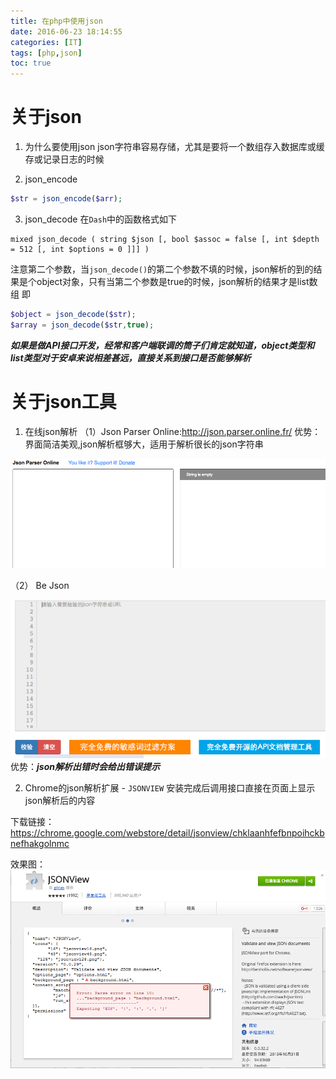 ```yaml
---
title: 在php中使用json
date: 2016-06-23 18:14:55
categories: [IT]
tags: [php,json]
toc: true
---
```




# 关于json
1. 为什么要使用json
json字符串容易存储，尤其是要将一个数组存入数据库或缓存或记录日志的时候

2. json_encode

``` php
$str = json_encode($arr);
```

3. json_decode
在`Dash`中的函数格式如下

```
mixed json_decode ( string $json [, bool $assoc = false [, int $depth = 512 [, int $options = 0 ]]] )
```

注意第二个参数，当`json_decode()`的第二个参数不填的时候，json解析的到的结果是个object对象，只有当第二个参数是true的时候，json解析的结果才是list数组
即

``` php
$object = json_decode($str);
$array = json_decode($str,true);
```

***如果是做API接口开发，经常和客户端联调的筒子们肯定就知道，object类型和list类型对于安卓来说相差甚远，直接关系到接口是否能够解析***


# 关于json工具

1. 在线json解析
（1）Json Parser Online:http://json.parser.online.fr/
  优势：界面简洁美观,json解析框够大，适用于解析很长的json字符串

  ![](how-to-use-json/1240-20181016234745433.png)

  （2） Be Json

  ![](how-to-use-json/1240-20181016234749326.png)
  优势：***json解析出错时会给出错误提示***

2. Chrome的json解析扩展 - `JSONVIEW`
安装完成后调用接口直接在页面上显示json解析后的内容

下载链接：
https://chrome.google.com/webstore/detail/jsonview/chklaanhfefbnpoihckbnefhakgolnmc

效果图：
![](how-to-use-json/1240-20181016234752107.png)

